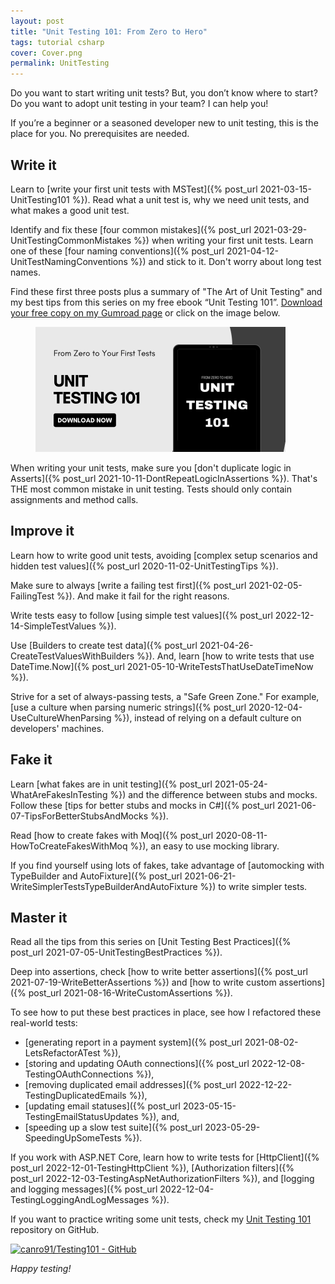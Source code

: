 ```yaml
---
layout: post
title: "Unit Testing 101: From Zero to Hero"
tags: tutorial csharp
cover: Cover.png
permalink: UnitTesting
---
```


Do you want to start writing unit tests? But, you don’t know where to start? Do you want to adopt unit testing in your team? I can help you!

If you’re a beginner or a seasoned developer new to unit testing, this is the place for you. No prerequisites are needed.

## Write it

Learn to [write your first unit tests with MSTest]({% post_url 2021-03-15-UnitTesting101 %}). Read what a unit test is, why we need unit tests, and what makes a good unit test.

Identify and fix these [four common mistakes]({% post_url 2021-03-29-UnitTestingCommonMistakes %}) when writing your first unit tests. Learn one of these [four naming conventions]({% post_url 2021-04-12-UnitTestNamingConventions %}) and stick to it. Don't worry about long test names.

<div class="message">Find these first three posts plus a summary of "The Art of Unit Testing" and my best tips from this series on my free ebook “Unit Testing 101”. <a href="https://imcsarag.gumroad.com/l/unittesting101" target="_blank" rel="noopener noreferrer" data-goatcounter-click="UnitTesting101eBook-Link">Download your free copy on my Gumroad page</a> or click on the image below.</div>

<figure>
<a href="/assets/posts/2021-08-30-UnitTesting/UnitTesting101.pdf" rel="noopener noreferrer" target="_blank" data-goatcounter-click="UnitTesting101eBook-Image"><img src="/assets/posts/2021-08-30-UnitTesting/GrabYourOwnCopy.png" alt="Grab your own copy of Unit Testing 101" /></a>
</figure>

When writing your unit tests, make sure you [don't duplicate logic in Asserts]({% post_url 2021-10-11-DontRepeatLogicInAssertions %}). That's THE most common mistake in unit testing. Tests should only contain assignments and method calls.

## Improve it

Learn how to write good unit tests, avoiding [complex setup scenarios and hidden test values]({% post_url 2020-11-02-UnitTestingTips %}).

Make sure to always [write a failing test first]({% post_url 2021-02-05-FailingTest %}). And make it fail for the right reasons.

Write tests easy to follow [using simple test values]({% post_url 2022-12-14-SimpleTestValues %}).

Use [Builders to create test data]({% post_url 2021-04-26-CreateTestValuesWithBuilders %}). And, learn [how to write tests that use DateTime.Now]({% post_url 2021-05-10-WriteTestsThatUseDateTimeNow %}).

Strive for a set of always-passing tests, a "Safe Green Zone." For example, [use a culture when parsing numeric strings]({% post_url 2020-12-04-UseCultureWhenParsing %}), instead of relying on a default culture on developers' machines.

## Fake it

Learn [what fakes are in unit testing]({% post_url 2021-05-24-WhatAreFakesInTesting %}) and the difference between stubs and mocks. Follow these [tips for better stubs and mocks in C#]({% post_url 2021-06-07-TipsForBetterStubsAndMocks %}).

Read [how to create fakes with Moq]({% post_url 2020-08-11-HowToCreateFakesWithMoq %}), an easy to use mocking library.

If you find yourself using lots of fakes, take advantage of [automocking with TypeBuilder and AutoFixture]({% post_url 2021-06-21-WriteSimplerTestsTypeBuilderAndAutoFixture %}) to write simpler tests.

## Master it

Read all the tips from this series on [Unit Testing Best Practices]({% post_url 2021-07-05-UnitTestingBestPractices %}).

Deep into assertions, check [how to write better assertions]({% post_url 2021-07-19-WriteBetterAssertions %}) and [how to write custom assertions]({% post_url 2021-08-16-WriteCustomAssertions %}).

To see how to put these best practices in place, see how I refactored these real-world tests:

* [generating report in a payment system]({% post_url 2021-08-02-LetsRefactorATest %}),
* [storing and updating OAuth connections]({% post_url 2022-12-08-TestingOAuthConnections %}),
* [removing duplicated email addresses]({% post_url 2022-12-22-TestingDuplicatedEmails %}),
* [updating email statuses]({% post_url 2023-05-15-TestingEmailStatusUpdates %}), and,
* [speeding up a slow test suite]({% post_url 2023-05-29-SpeedingUpSomeTests %}).

If you work with ASP.NET Core, learn how to write tests for [HttpClient]({% post_url 2022-12-01-TestingHttpClient %}), [Authorization filters]({% post_url 2022-12-03-TestingAspNetAuthorizationFilters %}), and [logging and logging messages]({% post_url 2022-12-04-TestingLoggingAndLogMessages %}).

If you want to practice writing some unit tests, check my [Unit Testing 101](https://github.com/canro91/Testing101) repository on GitHub.

[![canro91/Testing101 - GitHub](https://gh-card.dev/repos/canro91/Testing101.svg)](https://github.com/canro91/Testing101)

_Happy testing!_